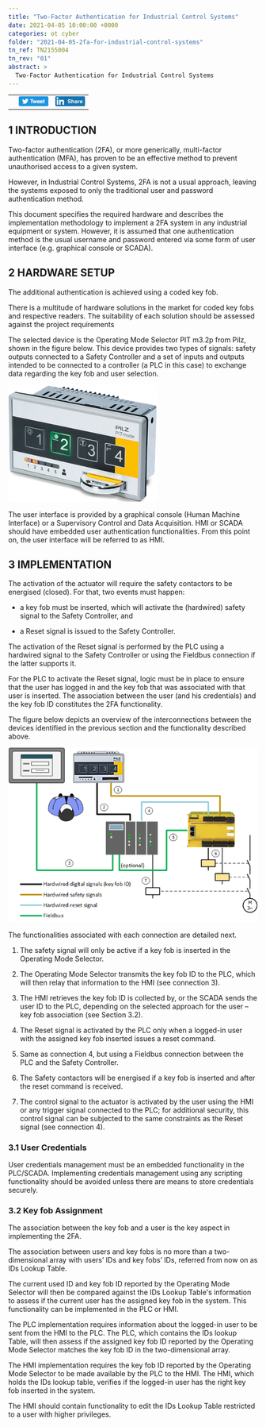 ```yaml
---
title: "Two-Factor Authentication for Industrial Control Systems"
date: 2021-04-05 10:00:00 +0000
categories: ot cyber
folder: "2021-04-05-2fa-for-industrial-control-systems"
tn_ref: TN2155004
tn_rev: "01"
abstract: >
  Two-Factor Authentication for Industrial Control Systems
---
```

<table style="width:35%">
  <tr>
    <td style="vertical-align:bottom">
<script type='text/javascript' src='https://storage.ko-fi.com/cdn/widget/Widget_2.js'></script><script type='text/javascript'>kofiwidget2.init('Support Me on Ko-fi', '#29abe0', 'Z8Z37OFYG');kofiwidget2.draw();</script> 
    </td>
    <td style="vertical-align:bottom">
<a class="twitter-share-button"
href="https://twitter.com/intent/tweet?text=Two-Factor%20Authentication%20for%20Industrial%20Control%20Systems&url=https://hardpath.co.uk/ot/cyber/2021/04/05/2fa-for-industrial-control-systems.html">
<img src="/assets/images/generic/tweet.png"></a>
    </td>
    <td style="vertical-align:bottom">
<a href="http://www.linkedin.com/shareArticle?url=https://hardpath.co.uk/ot/cyber/2021/04/05/2fa-for-industrial-control-systems.html">
<img src="/assets/images/generic/linkedinshare.png">
</a>    
    </td>
  </tr>
</table>

## 1 INTRODUCTION

Two-factor authentication (2FA), or more generically, multi-factor authentication (MFA), has proven to be an effective
method to prevent unauthorised access to a given system.

However, in Industrial Control Systems, 2FA is not a usual approach, leaving the systems exposed to only the
traditional user and password authentication method.

This document specifies the required hardware and describes the implementation methodology to implement a 2FA system in
any industrial equipment or system. However, it is assumed that one authentication method is the usual username and
password entered via some form of user interface (e.g. graphical console or SCADA).

## 2 HARDWARE SETUP

The additional authentication is achieved using a coded key fob.

There is a multitude of hardware solutions in the market for coded key fobs and respective readers. The suitability of
each solution should be assessed against the project requirements

The selected device is the Operating Mode Selector PIT m3.2p from Pilz, shown in the figure below. This device
provides two types of signals: safety outputs connected to a Safety Controller and a set of inputs and outputs
intended to be connected to a controller (a PLC in this case) to exchange data regarding the key fob and user
selection.

![PIT](/assets/images/posts/2021-04-05-2fa-for-industrial-control-systems/img0201.png)

The user interface is provided by a graphical console (Human Machine Interface) or a Supervisory Control and Data
Acquisition. HMI or SCADA should have embedded user authentication functionalities. From this point on, the user
interface will be referred to as HMI.

## 3 IMPLEMENTATION

The activation of the actuator  will require the safety contactors to be energised (closed). For that, two events must
happen:

- a key fob must be inserted, which will activate the (hardwired) safety signal to the Safety Controller, and

- a Reset signal is issued to the Safety Controller.


The activation of the Reset signal is performed by the PLC  using a hardwired signal to the Safety Controller or using
the Fieldbus connection if the latter supports it.

For the PLC to activate the Reset signal, logic must be in place to ensure that the user has logged in and the key fob
that was associated with that user is inserted. The association between the user (and his credentials) and the key fob
ID constitutes the 2FA functionality.

The figure below depicts an overview of the interconnections between the devices identified in the previous section
and the functionality described above.

![Overview](/assets/images/posts/2021-04-05-2fa-for-industrial-control-systems/img0301.png)

The functionalities associated with each connection are detailed next.

1. The safety signal will only be active if a key fob is inserted in the Operating Mode Selector.

2. The Operating Mode Selector transmits the key fob ID to the PLC, which will then relay that information to the HMI
(see connection 3).

3. The HMI retrieves the key fob ID is collected by, or the SCADA sends the user ID to the PLC, depending on the
selected approach for the user – key fob association (see Section 3.2).

4. The Reset signal is activated by the PLC only when a logged-in user with the assigned key fob inserted issues a
reset command.

5. Same as connection 4, but using a Fieldbus connection between the PLC and the Safety Controller.

6. The Safety contactors will be energised if a key fob is inserted and after the reset command is received.

7. The control signal to the actuator is activated by the user using the HMI or any trigger signal connected to the
PLC; for additional security, this control signal can be subjected to the same constraints as the Reset signal (see
connection 4).

### 3.1	User Credentials

User credentials management must be an embedded functionality in the PLC/SCADA. Implementing credentials management
using any scripting functionality should be avoided unless there are means to store credentials securely.

### 3.2	Key fob Assignment

The association between the key fob and a user is the key aspect in implementing the 2FA.

The association between users and key fobs is no more than a two-dimensional array with users’ IDs and key fobs’ IDs, referred from now on as IDs Lookup Table.

The current used ID and key fob ID reported by the Operating Mode Selector will then be compared against the IDs Lookup
Table's information to assess if the current user has the assigned key fob in the system. This functionality can be
implemented in the PLC or HMI.

The PLC implementation requires information about the logged-in user to be sent from the HMI to the PLC. The PLC, which
contains the IDs lookup Table, will then assess if the assigned key fob ID reported by the Operating Mode Selector
matches the key fob ID in the two-dimensional array.

The HMI implementation requires the key fob ID reported by the Operating Mode Selector to be made available by the PLC
to the HMI. The HMI, which holds the IDs lookup table, verifies if the logged-in user has the right key fob inserted in
the system.

The HMI should contain functionality to edit the IDs Lookup Table restricted to a user with higher privileges.
